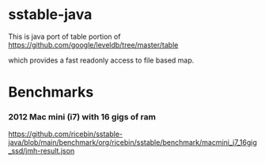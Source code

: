 # sstable-java

This is java port of table portion of https://github.com/google/leveldb/tree/master/table

which provides a fast readonly access to file based map.

# Benchmarks
### 2012 Mac mini (i7) with 16 gigs of ram
https://github.com/ricebin/sstable-java/blob/main/benchmark/org/ricebin/sstable/benchmark/macmini_i7_16gig_ssd/jmh-result.json
